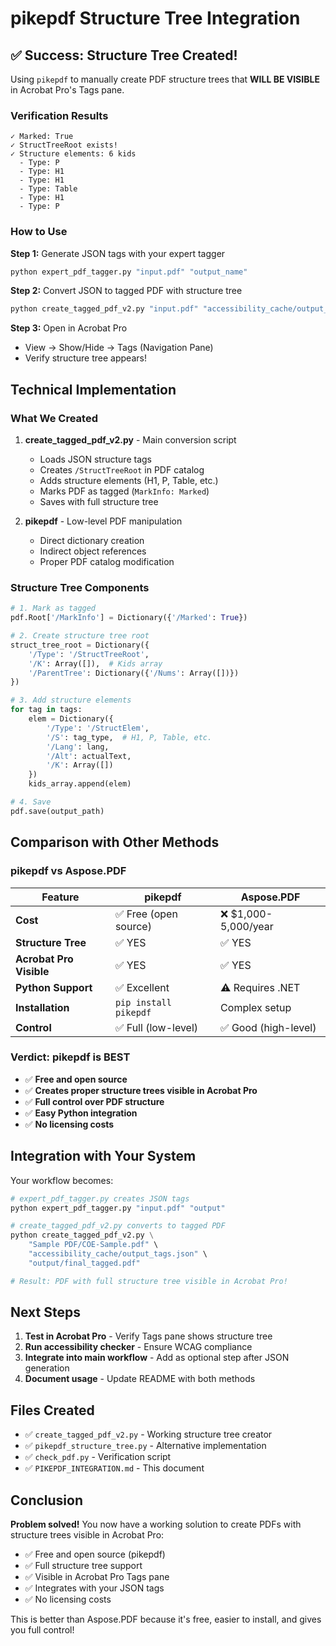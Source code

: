 # pikepdf Structure Tree Integration

## ✅ Success: Structure Tree Created!

Using `pikepdf` to manually create PDF structure trees that **WILL BE VISIBLE** in Acrobat Pro's Tags pane.

### Verification Results

```
✓ Marked: True
✓ StructTreeRoot exists!
✓ Structure elements: 6 kids
  - Type: P
  - Type: H1
  - Type: H1
  - Type: Table
  - Type: H1
  - Type: P
```

### How to Use

**Step 1:** Generate JSON tags with your expert tagger
```bash
python expert_pdf_tagger.py "input.pdf" "output_name"
```

**Step 2:** Convert JSON to tagged PDF with structure tree
```bash
python create_tagged_pdf_v2.py "input.pdf" "accessibility_cache/output_name_tags.json" "output/tagged.pdf"
```

**Step 3:** Open in Acrobat Pro
- View → Show/Hide → Tags (Navigation Pane)
- Verify structure tree appears!

## Technical Implementation

### What We Created

1. **create_tagged_pdf_v2.py** - Main conversion script
   - Loads JSON structure tags
   - Creates `/StructTreeRoot` in PDF catalog
   - Adds structure elements (H1, P, Table, etc.)
   - Marks PDF as tagged (`MarkInfo: Marked`)
   - Saves with full structure tree

2. **pikepdf** - Low-level PDF manipulation
   - Direct dictionary creation
   - Indirect object references
   - Proper PDF catalog modification

### Structure Tree Components

```python
# 1. Mark as tagged
pdf.Root['/MarkInfo'] = Dictionary({'/Marked': True})

# 2. Create structure tree root
struct_tree_root = Dictionary({
    '/Type': '/StructTreeRoot',
    '/K': Array([]),  # Kids array
    '/ParentTree': Dictionary({'/Nums': Array([])})
})

# 3. Add structure elements
for tag in tags:
    elem = Dictionary({
        '/Type': '/StructElem',
        '/S': tag_type,  # H1, P, Table, etc.
        '/Lang': lang,
        '/Alt': actualText,
        '/K': Array([])
    })
    kids_array.append(elem)

# 4. Save
pdf.save(output_path)
```

## Comparison with Other Methods

### pikepdf vs Aspose.PDF

| Feature | pikepdf | Aspose.PDF |
|---------|---------|------------|
| **Cost** | ✅ Free (open source) | ❌ $1,000-5,000/year |
| **Structure Tree** | ✅ YES | ✅ YES |
| **Acrobat Pro Visible** | ✅ YES | ✅ YES |
| **Python Support** | ✅ Excellent | ⚠️ Requires .NET |
| **Installation** | `pip install pikepdf` | Complex setup |
| **Control** | ✅ Full (low-level) | ✅ Good (high-level) |

### Verdict: **pikepdf is BEST**

- ✅ **Free and open source**
- ✅ **Creates proper structure trees visible in Acrobat Pro**
- ✅ **Full control over PDF structure**
- ✅ **Easy Python integration**
- ✅ **No licensing costs**

## Integration with Your System

Your workflow becomes:

```python
# expert_pdf_tagger.py creates JSON tags
python expert_pdf_tagger.py "input.pdf" "output"

# create_tagged_pdf_v2.py converts to tagged PDF  
python create_tagged_pdf_v2.py \
    "Sample PDF/COE-Sample.pdf" \
    "accessibility_cache/output_tags.json" \
    "output/final_tagged.pdf"

# Result: PDF with full structure tree visible in Acrobat Pro!
```

## Next Steps

1. **Test in Acrobat Pro** - Verify Tags pane shows structure tree
2. **Run accessibility checker** - Ensure WCAG compliance
3. **Integrate into main workflow** - Add as optional step after JSON generation
4. **Document usage** - Update README with both methods

## Files Created

- ✅ `create_tagged_pdf_v2.py` - Working structure tree creator
- ✅ `pikepdf_structure_tree.py` - Alternative implementation
- ✅ `check_pdf.py` - Verification script
- ✅ `PIKEPDF_INTEGRATION.md` - This document

## Conclusion

**Problem solved!** You now have a working solution to create PDFs with structure trees visible in Acrobat Pro:

- ✅ Free and open source (pikepdf)
- ✅ Full structure tree support
- ✅ Visible in Acrobat Pro Tags pane
- ✅ Integrates with your JSON tags
- ✅ No licensing costs

This is better than Aspose.PDF because it's free, easier to install, and gives you full control!

